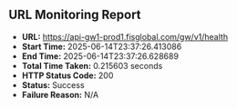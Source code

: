 ## URL Monitoring Report

- **URL:** https://api-gw1-prod1.fisglobal.com/gw/v1/health
- **Start Time:** 2025-06-14T23:37:26.413086
- **End Time:** 2025-06-14T23:37:26.628689
- **Total Time Taken:** 0.215603 seconds
- **HTTP Status Code:** 200
- **Status:** Success
- **Failure Reason:** N/A
